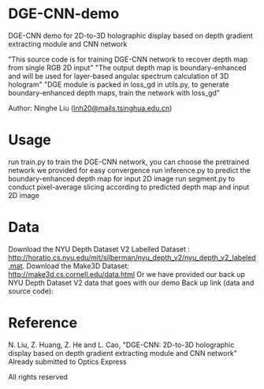 # DGE-CNN-demo
DGE-CNN demo for 2D-to-3D holographic display based on depth gradient extracting module and CNN network

"This source code is for training DGE-CNN network to recover depth map from single RGB 2D input"
"The output depth map is boundary-enhanced and will be used for layer-based angular spectrum calculation of 3D hologram"
"DGE module is packed in loss_gd in utils.py, to generate boundary-enhanced depth maps, train the network with loss_gd"

Author: Ninghe Liu (lnh20@mails.tsinghua.edu.cn)

# Usage
run train.py to train the DGE-CNN network, you can choose the pretrained network we provided for easy convergence
run inference.py to predict the boundary-enhanced depth map for input 2D image
run segment.py to conduct pixel-average slicing according to predicted depth map and input 2D image

# Data
Download the NYU Depth Dataset V2 Labelled Dataset : http://horatio.cs.nyu.edu/mit/silberman/nyu_depth_v2/nyu_depth_v2_labeled.mat.
Download the Make3D Dataset: http://make3d.cs.cornell.edu/data.html
Or we have provided our back up NYU Depth Dataset V2 data that goes with our demo
Back up link (data and source code): 

# Reference
N. Liu, Z. Huang, Z. He and L. Cao, "DGE-CNN: 2D-to-3D holographic display based on depth gradient
extracting module and CNN network" Already submitted to Optics Express

All rights reserved
